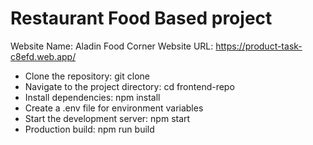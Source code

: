 # Restaurant Food Based project

Website Name: Aladin Food Corner
Website URL: https://product-task-c8efd.web.app/
 
- Clone the repository: git clone 
- Navigate to the project directory: cd frontend-repo
- Install dependencies: npm install
- Create a .env file for environment variables 
- Start the development server: npm start
- Production build: npm run build